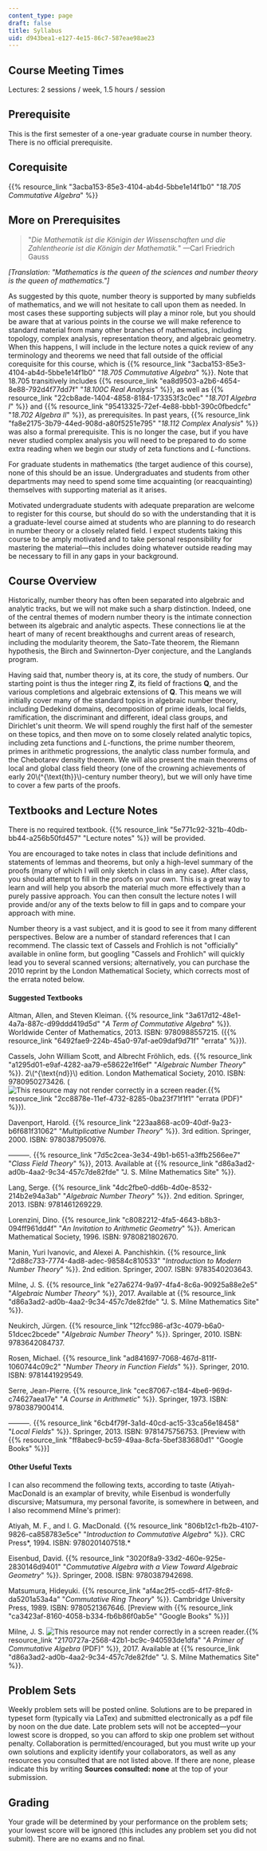 ```yaml
---
content_type: page
draft: false
title: Syllabus
uid: d943bea1-e127-4e15-86c7-587eae98ae23
---
```

## Course Meeting Times

Lectures: 2 sessions / week, 1.5 hours / session

## Prerequisite

This is the first semester of a one-year graduate course in number theory. There is no official prerequisite.

## Corequisite

{{% resource_link "3acba153-85e3-4104-ab4d-5bbe1e14f1b0" "*18.705 Commutative Algebra*" %}}

## More on Prerequisites

> "*Die Mathematik ist die Königin der Wissenschaften und die Zahlentheorie ist die Königin der Mathematik.*" —Carl Friedrich Gauss  

*\[Translation: "Mathematics is the queen of the sciences and number theory is the queen of mathematics."\]*

As suggested by this quote, number theory is supported by many subfields of mathematics, and we will not hesitate to call upon them as needed. In most cases these supporting subjects will play a minor role, but you should be aware that at various points in the course we will make reference to standard material from many other branches of mathematics, including topology, complex analysis, representation theory, and algebraic geometry. When this happens, I will include in the lecture notes a quick review of any terminology and theorems we need that fall outside of the official corequisite for this course, which is {{% resource_link "3acba153-85e3-4104-ab4d-5bbe1e14f1b0" "*18.705 Commutative Algebra*" %}}. Note that 18.705 transitively includes {{% resource_link "ea8d9503-a2b6-4654-8e88-792d4f77dd7f" "*18.100C Real Analysis*" %}}, as well as {{% resource_link "22cb8ade-1404-4858-8184-173353f3c0ec" "*18.701 Algebra I*" %}} and {{% resource_link "95413325-72ef-4e88-bbb1-390c0fbedcfc" "*18.702 Algebra II*" %}}, as prerequisites. In past years, {{% resource_link "fa8e2175-3b79-44ed-908d-a80f5251e795" "*18.112 Complex Analysis*" %}} was also a formal prerequisite. This is no longer the case, but if you have never studied complex analysis you will need to be prepared to do some extra reading when we begin our study of zeta functions and *L*\-functions.

For graduate students in mathematics (the target audience of this course), none of this should be an issue. Undergraduates and students from other departments may need to spend some time acquainting (or reacquainting) themselves with supporting material as it arises.

Motivated undergraduate students with adequate preparation are welcome to register for this course, but should do so with the understanding that it is a graduate-level course aimed at students who are planning to do research in number theory or a closely related field. I expect students taking this course to be amply motivated and to take personal responsibility for mastering the material—this includes doing whatever outside reading may be necessary to fill in any gaps in your background.

## Course Overview

Historically, number theory has often been separated into algebraic and analytic tracks, but we will not make such a sharp distinction. Indeed, one of the central themes of modern number theory is the intimate connection between its algebraic and analytic aspects. These connections lie at the heart of many of recent breakthoughs and current areas of research, including the modularity theorem, the Sato-Tate theorem, the Riemann hypothesis, the Birch and Swinnerton-Dyer conjecture, and the Langlands program.

Having said that, number theory is, at its core, the study of numbers. Our starting point is thus the integer ring **Z**, its field of fractions **Q**, and the various completions and algebraic extensions of **Q**. This means we will initially cover many of the standard topics in algebraic number theory, including Dedekind domains, decomposition of prime ideals, local fields, ramification, the discriminant and different, ideal class groups, and Dirichlet's unit theorm. We will spend roughly the first half of the semester on these topics, and then move on to some closely related analytic topics, including zeta functions and *L*\-functions, the prime number theorem, primes in arithmetic progressions, the analytic class number formula, and the Chebotarev density theorem. We will also present the main theorems of local and global class field theory (one of the crowning achievements of early 20\\(^{\\text{th}}\\)-century number theory), but we will only have time to cover a few parts of the proofs.

## Textbooks and Lecture Notes

There is no required textbook. {{% resource_link "5e771c92-321b-40db-bb44-a256b50fd457" "Lecture notes" %}} will be provided.

You are encouraged to take notes in class that include definitions and statements of lemmas and theorems, but only a high-level summary of the proofs (many of which I will only sketch in class in any case). After class, you should attempt to fill in the proofs on your own. This is a great way to learn and will help you absorb the material much more effectively than a purely passive approach. You can then consult the lecture notes I will provide and/or any of the texts below to fill in gaps and to compare your approach with mine.

Number theory is a vast subject, and it is good to see it from many different perspectives. Below are a number of standard references that I can recommend. The classic text of Cassels and Frohlich is not "officially" available in online form, but googling "Cassels and Frohlich" will quickly lead you to several scanned versions; alternatively, you can purchase the 2010 reprint by the London Mathematical Society, which corrects most of the errata noted below.

#### Suggested Textbooks

Altman, Allen, and Steven Kleiman. {{% resource_link "3a617d12-48e1-4a7a-887c-d99ddd419d5d" "*A Term of Commutative Algebra*" %}}*.* Worldwide Center of Mathematics, 2013. ISBN: 9780988557215. ({{% resource_link "6492fae9-224b-45a0-97af-ae09daf9d71f" "errata" %}}).

Cassels, John William Scott, and Albrecht Fröhlich, eds. {{% resource_link "a1295d01-e9af-4282-aa79-e58622e1f6ef" "*Algebraic Number Theory*" %}}. 2\\(^{\\text{nd}}\\) edition. London Mathematical Society, 2010. ISBN: 9780950273426. (![This resource may not render correctly in a screen reader.](https://old.ocw.mit.edu/images/inacessible.gif){{% resource_link "2cc8878e-11ef-4732-8285-0ba23f71f1f1" "errata (PDF)" %}}).

Davenport, Harold. {{% resource_link "223aa868-ac09-40df-9a23-b6f681f31062" "*Multiplicative Number Theory*" %}}. 3rd edition. Springer, 2000. ISBN: 9780387950976.

———. {{% resource_link "7d5c2cea-3e34-49b1-b651-a3ffb2566ee7" "*Class Field Theory*" %}}, 2013. Available at {{% resource_link "d86a3ad2-ad0b-4aa2-9c34-457c7de82fde" "J. S. Milne Mathematics Site" %}}.

Lang, Serge. {{% resource_link "4dc2fbe0-dd6b-4d0e-8532-214b2e94a3ab" "*Algebraic Number Theory*" %}}. 2nd edition. Springer, 2013. ISBN: 9781461269229.

Lorenzini, Dino. {{% resource_link "c8082212-4fa5-4643-b8b3-094ff961dd4f" "*An Invitation to Arithmetic Geometry*" %}}*.* American Mathematical Society, 1996. ISBN: 9780821802670.

Manin, Yuri Ivanovic, and Alexei A. Panchishkin. {{% resource_link "2d88c733-7774-4ad8-adec-98584c810533" "*Introduction to Modern Number Theory*" %}}. 2nd edition. Springer, 2007. ISBN: 9783540203643.

Milne, J. S. {{% resource_link "e27a6274-9a97-4fa4-8c6a-90925a88e2e5" "*Algebraic Number Theory*" %}}, 2017. Available at {{% resource_link "d86a3ad2-ad0b-4aa2-9c34-457c7de82fde" "J. S. Milne Mathematics Site" %}}.

Neukirch, Jürgen. {{% resource_link "12fcc986-af3c-4079-b6a0-51dcec2bcede" "*Algebraic Number Theory*" %}}. Springer, 2010. ISBN: 9783642084737.

Rosen, Michael. {{% resource_link "ad841697-7068-467d-811f-1060744c09c2" "*Number Theory in Function Fields*" %}}. Springer, 2010. ISBN: 9781441929549.

Serre, Jean-Pierre. {{% resource_link "cec87067-c184-4be6-969d-c74627aea17e" "*A Course in Arithmetic*" %}}. Springer, 1973. ISBN: 9780387900414.

———. {{% resource_link "6cb4f79f-3a1d-40cd-ac15-33ca56e18458" "*Local Fields*" %}}. Springer, 2013. ISBN: 9781475756753. \[Preview with {{% resource_link "ff8abec9-bc59-49aa-8cfa-5bef383680d1" "Google Books" %}}\]

#### Other Useful Texts

I can also recommend the following texts, according to taste (Atiyah-MacDonald is an examplar of brevity, while Eisenbud is wonderfully discursive; Matsumura, my personal favorite, is somewhere in between, and I also recommend Milne's primer):

Atiyah, M. F., and I. G. MacDonald. {{% resource_link "806b12c1-fb2b-4107-9826-ca858783e5ce" "*Introduction to Commutative Algebra*" %}}*.* CRC Press*, 1994. ISBN: 9780201407518.*

Eisenbud, David. {{% resource_link "3020f8a9-33d2-460e-925e-2830146d9401" "*Commutative Algebra with a View Toward Algebraic Geometry*" %}}. Springer, 2008. ISBN: 9780387942698.

Matsumura, Hideyuki. {{% resource_link "af4ac2f5-ccd5-4f17-8fc8-da5201a53a4a" "*Commutative Ring Theory*" %}}. Cambridge University Press, 1989. ISBN: 9780521367646. \[Preview with {{% resource_link "ca3423af-8160-4058-b334-fb6b86f0ab5e" "Google Books" %}}\]

Milne, J. S. ![This resource may not render correctly in a screen reader.](https://old.ocw.mit.edu/images/inacessible.gif){{% resource_link "2170727a-2568-42b1-bc9c-940593de1dfa" "*A Primer of Commutative Algebra* (PDF)" %}}, 2017. Available at {{% resource_link "d86a3ad2-ad0b-4aa2-9c34-457c7de82fde" "J. S. Milne Mathematics Site" %}}.

## Problem Sets

Weekly problem sets will be posted online. Solutions are to be prepared in typeset form (typically via LaTex) and submitted electronically as a pdf file by noon on the due date. Late problem sets will not be accepted—your lowest score is dropped, so you can afford to skip one problem set without penalty. Collaboration is permitted/encouraged, but you must write up your own solutions and explicity identify your collaborators, as well as any resources you consulted that are not listed above. If there are none, please indicate this by writing **Sources consulted: none** at the top of your submission.

## Grading

Your grade will be determined by your performance on the problem sets; your lowest score will be ignored (this includes any problem set you did not submit). There are no exams and no final.
